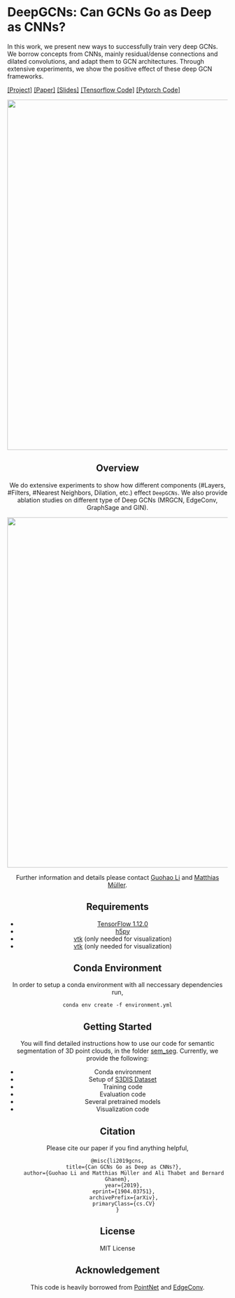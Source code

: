 # DeepGCNs: Can GCNs Go as Deep as CNNs?
In this work, we present new ways to successfully train very deep GCNs. We borrow concepts from CNNs, mainly residual/dense connections and dilated convolutions, and adapt them to GCN architectures. Through extensive experiments, we show the positive effect of these deep GCN frameworks.

[[Project]](https://sites.google.com/view/deep-gcns) [[Paper]](https://arxiv.org/abs/1904.03751) [[Slides]](https://docs.google.com/presentation/d/1L82wWymMnHyYJk3xUKvteEWD5fX0jVRbCbI65Cxxku0/edit?usp=sharing) [[Tensorflow Code]](https://github.com/lightaime/deep_gcns) [[Pytorch Code]](https://github.com/lightaime/deep_gcns_torch)

<div style="text-align:center"><img src='./misc/intro.png' width=800>

## Overview
We do extensive experiments to show how different components (#Layers, #Filters, #Nearest Neighbors, Dilation, etc.) effect `DeepGCNs`. We also provide ablation studies on different type of Deep GCNs (MRGCN, EdgeConv, GraphSage and GIN).

<div style="text-align:center"><img src='./misc/pipeline.png' width=800>

Further information and details please contact [Guohao Li](https://ivul.kaust.edu.sa/Pages/Guohao-Li.aspx) and [Matthias Müller](https://matthias.pw/).

## Requirements
* [TensorFlow 1.12.0](https://www.tensorflow.org/)
* [h5py](https://www.h5py.org/)
* [vtk](https://vtk.org/) (only needed for visualization)
* [vtk](https://vtk.org/) (only needed for visualization)

## Conda Environment
In order to setup a conda environment with all neccessary dependencies run,
```
conda env create -f environment.yml
```

## Getting Started
You will find detailed instructions how to use our code for semantic segmentation of 3D point clouds, in the folder [sem_seg](sem_seg/). Currently, we provide the following:
* Conda environment
* Setup of <a href="http://buildingparser.stanford.edu/dataset.html">S3DIS Dataset</a>
* Training code
* Evaluation code
* Several pretrained models
* Visualization code

## Citation
Please cite our paper if you find anything helpful,

	@misc{li2019gcns,
	    title={Can GCNs Go as Deep as CNNs?},
	    author={Guohao Li and Matthias Müller and Ali Thabet and Bernard Ghanem},
	    year={2019},
	    eprint={1904.03751},
	    archivePrefix={arXiv},
	    primaryClass={cs.CV}
	}

## License
MIT License

## Acknowledgement
This code is heavily borrowed from [PointNet](https://github.com/charlesq34/pointnet) and [EdgeConv](https://github.com/WangYueFt/dgcnn).
